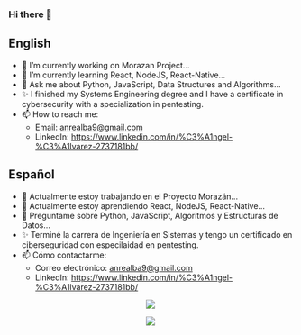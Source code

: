 ### Hi there 👋

<!--
**aalvarezb9/aalvarezb9** is a ✨ _special_ ✨ repository because its `README.md` (this file) appears on your GitHub profile.

Here are some ideas to get you started:
-->

## English

- 🔭 I’m currently working on Morazan Project...
- 🌱 I’m currently learning React, NodeJS, React-Native...
- 💬 Ask me about Python, JavaScript, Data Structures and Algorithms...
- ✨ I finished my Systems Engineering degree and I have a certificate in cybersecurity with a specialization in pentesting.
- 📫 How to reach me: 
  - Email: anrealba9@gmail.com
  - LinkedIn: https://www.linkedin.com/in/%C3%A1ngel-%C3%A1lvarez-2737181bb/
  
## Español

- 🔭 Actualmente estoy trabajando en el Proyecto Morazán...
- 🌱 Actualmente estoy aprendiendo React, NodeJS, React-Native...
- 💬 Preguntame sobre Python, JavaScript, Algoritmos y Estructuras de Datos...
- ✨ Terminé la carrera de Ingeniería en Sistemas y tengo un certificado en ciberseguridad con especilaidad en pentesting.
- 📫 Cómo contactarme: 
  - Correo electrónico: anrealba9@gmail.com
  - LinkedIn: https://www.linkedin.com/in/%C3%A1ngel-%C3%A1lvarez-2737181bb/

<p align='center'>
  <a href="https://github.com/anuraghazra/github-readme-stats">
  <img align="center" src="https://github-readme-stats.vercel.app/api?username=aalvarezb9&show_icons=true&theme=dark" />
</a>
  
<p align='center'>
  <a href="https://github.com/aalvarezb9/github-readme-stats">
 <img align="center" src="https://github-readme-stats.vercel.app/api/top-langs/?username=aalvarezb9&layout=compact&theme=vue-dark" />
</a>
</p>
